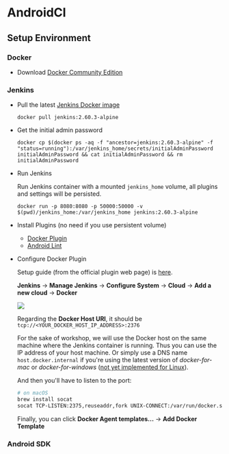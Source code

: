 # AndroidCI

## Setup Environment

### Docker

* Download [Docker Community Edition](https://store.docker.com/search?offering=community&type=edition)

### Jenkins

* Pull the latest [Jenkins Docker image](https://hub.docker.com/_/jenkins/)

  ```console
  docker pull jenkins:2.60.3-alpine
  ```

* Get the initial admin password

   ```console
   docker cp $(docker ps -aq -f "ancestor=jenkins:2.60.3-alpine" -f "status=running"):/var/jenkins_home/secrets/initialAdminPassword initialAdminPassword && cat initialAdminPassword && rm initialAdminPassword
   ```

* Run Jenkins

   Run Jenkins container with a mounted `jenkins_home` volume, all plugins and settings will be persisted.
   
   ```console
   docker run -p 8080:8080 -p 50000:50000 -v $(pwd)/jenkins_home:/var/jenkins_home jenkins:2.60.3-alpine
   ```

* Install Plugins (no need if you use persistent volume)

   * [Docker Plugin](https://plugins.jenkins.io/docker-plugin)
   * [Android Lint](https://plugins.jenkins.io/android-lint)

* Configure Docker Plugin

   Setup guide (from the official plugin web page) is [here](https://wiki.jenkins.io/display/JENKINS/Docker+Plugin).

   **Jenkins** -> **Manage Jenkins** -> **Configure System** -> **Cloud** -> **Add a new cloud** -> **Docker**
   
   <img src="https://github.com/mytaxi/AndroidCI/blob/master/screenshots/jenkins_config_cloud_docker.png?raw=true">
   
   Regarding the **Docker Host URI**, it should be `tcp://<YOUR_DOCKER_HOST_IP_ADDRESS>:2376`
   
   For the sake of workshop, we will use the Docker host on the same machine where the Jenkins container is running.  Thus you can use the IP address of your host machine.  Or simply use a DNS name `host.docker.internal` if you're using the latest version of *docker-for-mac* or *docker-for-windows* ([not yet implemented for Linux](https://github.com/docker/for-linux/issues/264)).
   
   And then you'll have to listen to the port:
   
   ```bash
   # on macOS
   brew install socat
   socat TCP-LISTEN:2375,reuseaddr,fork UNIX-CONNECT:/var/run/docker.sock
   ```
   
   Finally, you can click **Docker Agent templates...** -> **Add Docker Template**

### Android SDK
